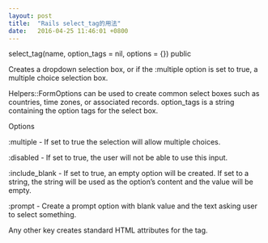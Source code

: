 ```yaml
---
layout: post
title:  "Rails select_tag的用法"
date:   2016-04-25 11:46:01 +0800
---
```

select_tag(name, option_tags = nil, options = {}) public

Creates a dropdown selection box, or if the :multiple option is set to true, a multiple choice selection box.

Helpers::FormOptions can be used to create common select boxes such as countries, time zones, or associated records. option_tags is a string containing the option tags for the select box.

Options

:multiple - If set to true the selection will allow multiple choices.

:disabled - If set to true, the user will not be able to use this input.

:include_blank - If set to true, an empty option will be created. If set to a string, the string will be used as the option’s content and the value will be empty.

:prompt - Create a prompt option with blank value and the text asking user to select something.

Any other key creates standard HTML attributes for the tag.